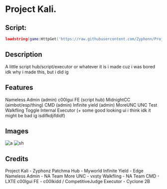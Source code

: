 # Project Kali.

## Script:
```lua
loadstring(game:HttpGet('https://raw.githubusercontent.com/Zyphonn/ProjectKaliUpdated/main/script.lua'))()
```

## Description

A little script hub/script/executor or whatever it is i made cuz i was bored
idk why i made this, but i did ig

## Features

Nameless Admin (admin)
c00lgui FE (script hub)
MidnightCC (aimbot/esp/thing)
CMD (admin)
Infinite yield (admin)
MoreUNC
UNC Test
Walkfling Toggle
Internal Executor
            (+ some good looking ui i think idk it might be bad ig isdifkdjifdidf)

## Images
![a](https://github.com/Zyphonn/ProjectKaliUpdated/assets/167906747/99f05ac3-9b48-472d-9877-b6a824df94a2)
![sh](https://github.com/Zyphonn/ProjectKaliUpdated/assets/167906747/ba1b5fd6-3c24-4f77-b326-e44491486bfa)

## Credits

Project Kali - Zyphonz
Patchma Hub - Myworld
Infinite Yield - Edge
Nameless Admin - NA Team
More UNC - vxsty
Walkfling - NA Team
CMD - LXTE
c00lgui FE - c00lkidd / CompetitiveJudge
Executor - Cyclone 2B
